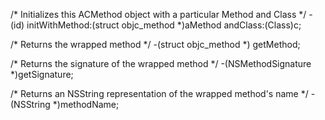 

    

/*
    Initializes this ACMethod object with a particular Method and Class
*/
-(id) initWithMethod:(struct objc_method *)aMethod andClass:(Class)c;

/*
    Returns the wrapped method
*/
-(struct objc_method *) getMethod;

/*
    Returns the signature of the wrapped method
*/
-(NSMethodSignature *)getSignature;

/*
    Returns an NSString representation of the wrapped method's name
*/
-(NSString *)methodName;

